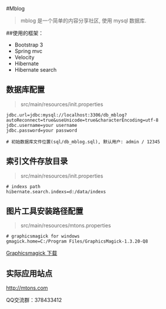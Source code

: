#Mblog

> mblog 是一个简单的内容分享社区, 使用 mysql 数据库.

##使用的框架：
* Bootstrap 3
* Spring mvc
* Velocity
* Hibernate
* Hibernate search

## 数据库配置
> src/main/resources/init.properties

```
jdbc.url=jdbc:mysql://localhost:3306/db_mblog?autoReconnect=true&useUnicode=true&characterEncoding=utf-8
jdbc.username=your username
jdbc.password=your password

# 初始数据库文件位置(sql/db_mblog.sql), 默认用户: admin / 12345
```

## 索引文件存放目录
> src/main/resources/init.properties

```
# indexs path
hibernate.search.indexs=d:/data/indexs
```

## 图片工具安装路径配置
> src/main/resources/mtons.properties

```
# graphicsmagick for windows
gmagick.home=C:/Program Files/GraphicsMagick-1.3.20-Q8
```

[Graphicsmagick 下载](http://www.graphicsmagick.org/download.html)


## 实际应用站点
http://mtons.com

QQ交流群：378433412